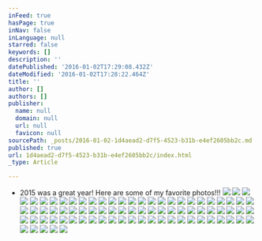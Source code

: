 ```yaml
---
inFeed: true
hasPage: true
inNav: false
inLanguage: null
starred: false
keywords: []
description: ''
datePublished: '2016-01-02T17:29:08.432Z'
dateModified: '2016-01-02T17:28:22.464Z'
title: ''
author: []
authors: []
publisher:
  name: null
  domain: null
  url: null
  favicon: null
sourcePath: _posts/2016-01-02-1d4aead2-d7f5-4523-b31b-e4ef2605bb2c.md
published: true
url: 1d4aead2-d7f5-4523-b31b-e4ef2605bb2c/index.html
_type: Article

---
```

* 2015 was a great year! Here are some of my favorite photos!!!
![](https://the-grid-user-content.s3-us-west-2.amazonaws.com/358bce1f-fdb7-4af4-9a80-867056689c28.jpg)
![](https://the-grid-user-content.s3-us-west-2.amazonaws.com/02fed18e-7b29-4f69-ac9c-3329b6c52591.jpg)
![](https://the-grid-user-content.s3-us-west-2.amazonaws.com/33098122-a518-471c-a4cb-d9e9f530ea4e.jpg)
![](https://the-grid-user-content.s3-us-west-2.amazonaws.com/b9aee006-4d82-4d9f-9746-7b3beca2a3be.jpg)
![](https://the-grid-user-content.s3-us-west-2.amazonaws.com/9a24978f-ff59-4e19-95fa-debd45a6402e.jpg)
![](https://the-grid-user-content.s3-us-west-2.amazonaws.com/4df6a57a-9626-4020-a97a-167e4b432e88.jpg)
![](https://the-grid-user-content.s3-us-west-2.amazonaws.com/4cb89081-46eb-48c7-977f-5fa3548cb0c8.jpg)
![](https://the-grid-user-content.s3-us-west-2.amazonaws.com/6e583986-fc90-4b5c-9a2b-2c921f823256.jpg)
![](https://the-grid-user-content.s3-us-west-2.amazonaws.com/b101f1d6-b9c3-4450-92d2-8571c6eb62f4.jpg)
![](https://the-grid-user-content.s3-us-west-2.amazonaws.com/2d61db78-e737-4bf4-9a09-2ede94798902.jpg)
![](https://the-grid-user-content.s3-us-west-2.amazonaws.com/2c7b3e35-e3a1-40d7-bb69-9c8591384599.jpg)
![](https://the-grid-user-content.s3-us-west-2.amazonaws.com/f08cb614-1e26-4f56-8371-d3f952382064.jpg)
![](https://the-grid-user-content.s3-us-west-2.amazonaws.com/4b71764d-e1e4-4598-8e0e-9bce22dbe6d0.jpg)
![](https://the-grid-user-content.s3-us-west-2.amazonaws.com/dc2a1c97-0f2e-4e25-8a97-93b27de32a7c.jpg)
![](https://the-grid-user-content.s3-us-west-2.amazonaws.com/69c009d9-be32-4ef8-93dc-ec00c08a5467.jpg)
![](https://the-grid-user-content.s3-us-west-2.amazonaws.com/c51a585a-efb6-4a1e-9491-175f4b71d31f.jpg)
![](https://the-grid-user-content.s3-us-west-2.amazonaws.com/67136a35-4449-4734-b8a5-7628a3c27db5.jpg)
![](https://the-grid-user-content.s3-us-west-2.amazonaws.com/1ff2d246-1dc6-4106-8577-eee2857ddd17.jpg)
![](https://the-grid-user-content.s3-us-west-2.amazonaws.com/bac8dca8-ead7-4fa9-a448-f5d2fb0e866b.jpg)
![](https://the-grid-user-content.s3-us-west-2.amazonaws.com/0eeb725f-86e9-42f3-8928-1ad03a39759e.jpg)
![](https://the-grid-user-content.s3-us-west-2.amazonaws.com/1ed4dd35-80d2-4170-8df5-e451ac33fd28.jpg)
![](https://the-grid-user-content.s3-us-west-2.amazonaws.com/3148b3c9-3ace-4dd1-91a2-7b9ec7b06176.jpg)
![](https://the-grid-user-content.s3-us-west-2.amazonaws.com/82193109-0427-46aa-8948-1a45a9096b95.jpg)
![](https://the-grid-user-content.s3-us-west-2.amazonaws.com/633c5467-4a4f-4ffd-92a8-4fac4fcda641.jpg)
![](https://the-grid-user-content.s3-us-west-2.amazonaws.com/f6df19d0-55e8-4640-ac49-308e9a13eda9.jpg)
![](https://the-grid-user-content.s3-us-west-2.amazonaws.com/a14dd316-cabf-4165-8d89-14858c9cecd9.jpg)
![](https://the-grid-user-content.s3-us-west-2.amazonaws.com/35925eb8-1404-4547-9d04-c301436759b5.jpg)
![](https://the-grid-user-content.s3-us-west-2.amazonaws.com/e2b86d37-75ab-40a3-99f2-0230e4408845.jpg)
![](https://the-grid-user-content.s3-us-west-2.amazonaws.com/4cb25631-f987-4de6-870e-e0d3cde46002.jpg)
![](https://the-grid-user-content.s3-us-west-2.amazonaws.com/0abaa2c5-6d69-48d2-b58c-9afd760e3c9c.jpg)
![](https://the-grid-user-content.s3-us-west-2.amazonaws.com/5bb023f7-5394-4c4b-80f1-f139f0283f3f.jpg)
![](https://the-grid-user-content.s3-us-west-2.amazonaws.com/416616a5-c420-46b9-9860-772f51c7e106.jpg)
![](https://the-grid-user-content.s3-us-west-2.amazonaws.com/0cb12e0b-1719-436f-8b17-487b12ef109c.jpg)
![](https://the-grid-user-content.s3-us-west-2.amazonaws.com/d0d37b58-6e90-49e9-b290-4a3545c3c793.jpg)
![](https://the-grid-user-content.s3-us-west-2.amazonaws.com/97786dc2-8dc0-4b3e-a84d-c65511c52d40.jpg)
![](https://the-grid-user-content.s3-us-west-2.amazonaws.com/ede1066b-6cc1-46d3-8d54-7569ee68cf5c.jpg)
![](https://the-grid-user-content.s3-us-west-2.amazonaws.com/17fb896e-d591-4d6c-82a6-c3057189aa71.jpg)
![](https://the-grid-user-content.s3-us-west-2.amazonaws.com/c0f32eb9-a41a-46d0-94e9-13fa06edfba9.jpg)
![](https://the-grid-user-content.s3-us-west-2.amazonaws.com/17f91ac1-5a04-499a-b465-0c00df99d6e8.jpg)
![](https://the-grid-user-content.s3-us-west-2.amazonaws.com/a608a2e1-dabd-4575-8e7a-68b477b0c308.jpg)
![](https://the-grid-user-content.s3-us-west-2.amazonaws.com/8a1abc0d-5704-4a42-bb85-fc84674e369c.jpg)
![](https://the-grid-user-content.s3-us-west-2.amazonaws.com/2a27187d-a102-4d46-9b79-ff02c113cd77.jpg)
![](https://the-grid-user-content.s3-us-west-2.amazonaws.com/a8372bc8-a1dc-4566-b6ee-a385455b5115.jpg)
![](https://the-grid-user-content.s3-us-west-2.amazonaws.com/811d3266-5743-4d65-bc2c-550d0e22cf5f.jpg)
![](https://the-grid-user-content.s3-us-west-2.amazonaws.com/056cc59e-4523-410b-8f09-17f719814ef4.jpg)
![](https://the-grid-user-content.s3-us-west-2.amazonaws.com/b30c5dbd-5152-47b6-9f9e-5b2293042475.jpg)
![](https://the-grid-user-content.s3-us-west-2.amazonaws.com/90978789-8686-46b5-a653-ab818ad6fad8.jpg)
![](https://the-grid-user-content.s3-us-west-2.amazonaws.com/c1321a51-9530-47e9-ba8a-cbe8843898bf.jpg)
![](https://the-grid-user-content.s3-us-west-2.amazonaws.com/d9cda6f1-8145-4823-bca9-fb3b8e73dc5a.jpg)
![](https://the-grid-user-content.s3-us-west-2.amazonaws.com/bf7cf2a4-4a2b-48c5-8da6-f514344a4d1a.jpg)
![](https://the-grid-user-content.s3-us-west-2.amazonaws.com/b4312c58-50c8-4f67-8dd0-52ee236fd8c7.jpg)
![](https://the-grid-user-content.s3-us-west-2.amazonaws.com/a27ab430-1bfa-4205-9826-69c6a86f9298.jpg)
![](https://the-grid-user-content.s3-us-west-2.amazonaws.com/9deea3cb-4825-4bb6-927f-b8d6930d03f0.jpg)
![](https://the-grid-user-content.s3-us-west-2.amazonaws.com/090ae786-9a98-4f6e-8641-2c2573a6357d.jpg)
![](https://the-grid-user-content.s3-us-west-2.amazonaws.com/d7d53ec9-d815-4ad4-aba1-02ab89de211c.jpg)
![](https://the-grid-user-content.s3-us-west-2.amazonaws.com/c6fa2269-fa69-4bd2-84f7-04bb434a8fc4.jpg)
![](https://the-grid-user-content.s3-us-west-2.amazonaws.com/757768eb-a66d-4873-be70-3fd3528364c8.jpg)
![](https://the-grid-user-content.s3-us-west-2.amazonaws.com/473f72c8-385c-4c93-a578-c0ba55f6394b.jpg)
![](https://the-grid-user-content.s3-us-west-2.amazonaws.com/83b7f2b2-e558-490a-80d0-5a29713a70ad.jpg)
![](https://the-grid-user-content.s3-us-west-2.amazonaws.com/c9384ca1-10e3-4622-871f-13cf1eefb237.jpg)
![](https://the-grid-user-content.s3-us-west-2.amazonaws.com/648dc725-afec-4182-81dd-1a0eccd8f5dc.jpg)
![](https://the-grid-user-content.s3-us-west-2.amazonaws.com/117777c6-80f7-4c4a-a0a4-cfaa42a88b29.jpg)
![](https://the-grid-user-content.s3-us-west-2.amazonaws.com/8fae3866-5f55-45fd-9c9f-3f01a0ffd493.jpg)
![](https://the-grid-user-content.s3-us-west-2.amazonaws.com/0c96c334-d7c1-407a-88be-1908533c9205.jpg)
![](https://the-grid-user-content.s3-us-west-2.amazonaws.com/b77b3536-606a-4f85-82ea-c5d1163c687b.jpg)
![](https://the-grid-user-content.s3-us-west-2.amazonaws.com/20daddaf-d1c1-44a5-9d3b-705f1d03b250.jpg)
![](https://the-grid-user-content.s3-us-west-2.amazonaws.com/ee974fba-4a83-4650-ad79-8bc794da9301.jpg)
![](https://the-grid-user-content.s3-us-west-2.amazonaws.com/a6dffb29-ea4e-4ce7-8c02-6f1c81632b3f.jpg)
![](https://the-grid-user-content.s3-us-west-2.amazonaws.com/925225f9-a4e6-48b4-8f80-f29aa1f4e524.jpg)
![](https://the-grid-user-content.s3-us-west-2.amazonaws.com/c98f3102-ec47-4419-a2ea-97eabfe60882.jpg)
![](https://the-grid-user-content.s3-us-west-2.amazonaws.com/086cc250-8b95-48a7-9376-3d9896ea4318.jpg)
![](https://the-grid-user-content.s3-us-west-2.amazonaws.com/afba5da0-92f7-4797-851d-1a1f7416542f.jpg)
![](https://the-grid-user-content.s3-us-west-2.amazonaws.com/a22ac6a9-2eff-4339-9244-8bfeaf51b976.jpg)
![](https://the-grid-user-content.s3-us-west-2.amazonaws.com/25b9397d-893d-4d72-b52b-c13f63f0d647.jpg)
![](https://the-grid-user-content.s3-us-west-2.amazonaws.com/5ed80b46-f579-4d4a-a832-e2cdaf768ecd.jpg)
![](https://the-grid-user-content.s3-us-west-2.amazonaws.com/b72a5dcd-4326-4ab6-94b8-566a9d12e219.jpg)
![](https://the-grid-user-content.s3-us-west-2.amazonaws.com/9a3d0cf9-2799-448b-be08-fd1c8d4023ad.jpg)
![](https://the-grid-user-content.s3-us-west-2.amazonaws.com/b0df47ad-4ce0-41ad-a2d5-3894e2cb91c8.jpg)
![](https://the-grid-user-content.s3-us-west-2.amazonaws.com/e90579d8-3af4-4a45-9450-ad03a5d5b754.jpg)
![](https://the-grid-user-content.s3-us-west-2.amazonaws.com/25255688-0a0d-4b32-a95c-7d306c884344.jpg)